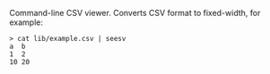 Command-line CSV viewer. Converts CSV format to fixed-width, for example:

```
> cat lib/example.csv | seesv
a  b
1  2
10 20
```